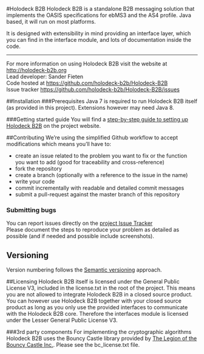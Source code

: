#Holodeck B2B
Holodeck B2B is a standalone B2B messaging solution that implements the OASIS specifications for ebMS3 and the AS4 profile. Java based, it will run on most platforms. 

It is designed with extensibility in mind providing an interface layer, which you can find in the interface module, and lots of documentation inside the code. 

__________________
For more information on using Holodeck B2B visit the website at http://holodeck-b2b.org  
Lead developer: Sander Fieten  
Code hosted at https://github.com/holodeck-b2b/Holodeck-B2B  
Issue tracker https://github.com/holodeck-b2b/Holodeck-B2B/issues  

##Installation
###Prerequisites
Java 7 is required to run Holodeck B2B itself (as provided in this project). Extensions however may need Java 8. 

###Getting started guide
You will find a [step-by-step guide to setting up Holodeck B2B](http://holodeck-b2b.org/documentation/getting-started/) on the project website.

##Contributing
We’re using the simplified Github workflow to accept modifications which means you’ll have to:
* create an issue related to the problem you want to fix or the function you want to add (good for traceability and cross-reference)
* fork the repository
* create a branch (optionally with a reference to the issue in the name)
* write your code 
* commit incrementally with readable and detailed commit messages
* submit a pull-request against the master branch of this repository

### Submitting bugs
You can report issues directly on the [project Issue Tracker](https://github.com/holodeck-b2b/Holodeck-B2B/issues)  
Please document the steps to reproduce your problem as detailed as possible (and if needed and possible include screenshots).

## Versioning
Version numbering follows the [Semantic versioning](http://semver.org/) approach.

##Licensing
Holodeck B2B itself is licensed under the General Public License V3, included in the license.txt in the root of the project. 
This means you are not allowed to integrate Holodeck B2B in a closed source product. You can however use Holodeck B2B together with your closed source product as long as you only use the provided interfaces to communicate with the Holodeck B2B core. 
Therefore the interfaces module is licensed under the Lesser General Public License V3.

###3rd party components
For implementing the cryptographic algorithms Holodeck B2B uses the Bouncy Castle library provided by [The Legion of the Bouncy Castle Inc.](http://www.bouncycastle.org). Please see the bc_license.txt file.

